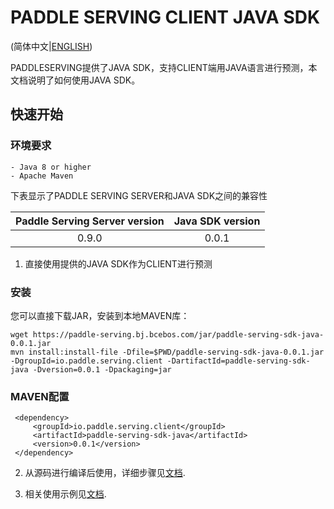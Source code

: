 # PADDLE SERVING CLIENT JAVA SDK

(简体中文|[ENGLISH](Java_SDK_EN.md))

PADDLESERVING提供了JAVA SDK，支持CLIENT端用JAVA语言进行预测，本文档说明了如何使用JAVA SDK。

## 快速开始

### 环境要求

```
- Java 8 or higher
- Apache Maven
```

下表显示了PADDLE SERVING SERVER和JAVA SDK之间的兼容性

| Paddle Serving Server version | Java SDK version |
| :---------------------------: | :--------------: |
|             0.9.0             |      0.0.1       |

1.    直接使用提供的JAVA SDK作为CLIENT进行预测
### 安装

您可以直接下载JAR，安装到本地MAVEN库：

```shell
wget https://paddle-serving.bj.bcebos.com/jar/paddle-serving-sdk-java-0.0.1.jar
mvn install:install-file -Dfile=$PWD/paddle-serving-sdk-java-0.0.1.jar -DgroupId=io.paddle.serving.client -DartifactId=paddle-serving-sdk-java -Dversion=0.0.1 -Dpackaging=jar
```

### MAVEN配置

```text
 <dependency>
     <groupId>io.paddle.serving.client</groupId>
     <artifactId>paddle-serving-sdk-java</artifactId>
     <version>0.0.1</version>
 </dependency>
```

2.    从源码进行编译后使用，详细步骤见[文档](../java/README.md).

3.    相关使用示例见[文档](../java/README.md).

